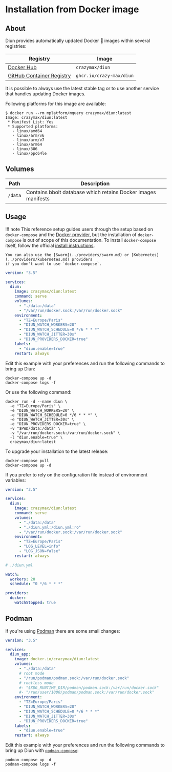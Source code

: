 # Installation from Docker image

## About

Diun provides automatically updated Docker :whale: images within several registries:

| Registry                                                                                        | Image                    |
|-------------------------------------------------------------------------------------------------|--------------------------|
| [Docker Hub](https://hub.docker.com/r/crazymax/diun/)                                           | `crazymax/diun`          |
| [GitHub Container Registry](https://github.com/users/crazy-max/packages/container/package/diun) | `ghcr.io/crazy-max/diun` |

It is possible to always use the latest stable tag or to use another service that handles updating Docker images.

Following platforms for this image are available:

```
$ docker run --rm mplatform/mquery crazymax/diun:latest
Image: crazymax/diun:latest
 * Manifest List: Yes
 * Supported platforms:
   - linux/amd64
   - linux/arm/v6
   - linux/arm/v7
   - linux/arm64
   - linux/386
   - linux/ppc64le
```

## Volumes

| Path    | Description                                                   |
|---------|---------------------------------------------------------------|
| `/data` | Contains bbolt database which retains Docker images manifests |

## Usage

!!! note
    This reference setup guides users through the setup based on `docker-compose` and the
    [Docker provider](../providers/docker.md), but the installation of `docker-compose` is out of scope of this
    documentation. To install `docker-compose` itself, follow the official
    [install instructions](https://docs.docker.com/compose/install/).
    
    You can also use the [Swarm](../providers/swarm.md) or [Kubernetes](../providers/kubernetes.md) providers
    if you don't want to use `docker-compose`.

```yaml
version: "3.5"

services:
  diun:
    image: crazymax/diun:latest
    command: serve
    volumes:
      - "./data:/data"
      - "/var/run/docker.sock:/var/run/docker.sock"
    environment:
      - "TZ=Europe/Paris"
      - "DIUN_WATCH_WORKERS=20"
      - "DIUN_WATCH_SCHEDULE=0 */6 * * *"
      - "DIUN_WATCH_JITTER=30s"
      - "DIUN_PROVIDERS_DOCKER=true"
    labels:
      - "diun.enable=true"
    restart: always
```

Edit this example with your preferences and run the following commands to bring up Diun:

```shell
docker-compose up -d
docker-compose logs -f
```

Or use the following command:

```shell
docker run -d --name diun \
  -e "TZ=Europe/Paris" \
  -e "DIUN_WATCH_WORKERS=20" \
  -e "DIUN_WATCH_SCHEDULE=0 */6 * * *" \
  -e "DIUN_WATCH_JITTER=30s" \
  -e "DIUN_PROVIDERS_DOCKER=true" \
  -v "$PWD/data:/data" \
  -v "/var/run/docker.sock:/var/run/docker.sock" \
  -l "diun.enable=true" \
  crazymax/diun:latest
```

To upgrade your installation to the latest release:

```shell
docker-compose pull
docker-compose up -d
```

If you prefer to rely on the configuration file instead of environment variables:

```yaml
version: "3.5"

services:
  diun:
    image: crazymax/diun:latest
    command: serve
    volumes:
      - "./data:/data"
      - "./diun.yml:/diun.yml:ro"
      - "/var/run/docker.sock:/var/run/docker.sock"
    environment:
      - "TZ=Europe/Paris"
      - "LOG_LEVEL=info"
      - "LOG_JSON=false"
    restart: always
```

```yaml
# ./diun.yml

watch:
  workers: 20
  schedule: "0 */6 * * *"

providers:
  docker:
    watchStopped: true
```

## Podman

If you're using [Podman](https://podman.io/) there are some small changes:

```yaml
version: "3.5"

services:
  diun_app:
    image: docker.io/crazymax/diun:latest
    volumes:
      - "./data:/data"
      # root mode
      - "/run/podman/podman.sock:/var/run/docker.sock"
      # rootless mode
      #- "$XDG_RUNTIME_DIR/podman/podman.sock:/var/run/docker.sock"
      #- "/run/user/1000/podman/podman.sock:/var/run/docker.sock"
    environment:
      - "TZ=Europe/Paris"
      - "DIUN_WATCH_WORKERS=20"
      - "DIUN_WATCH_SCHEDULE=0 */6 * * *"
      - "DIUN_WATCH_JITTER=30s"
      - "DIUN_PROVIDERS_DOCKER=true"
    labels:
      - "diun.enable=true"
    restart: always
```

Edit this example with your preferences and run the following commands to bring up Diun with [`podman-compose`](https://github.com/containers/podman-compose):

```shell
podman-compose up -d
podman-compose logs -f
```
